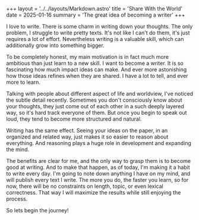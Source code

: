 +++
layout = '../../layouts/Markdown.astro'
title = 'Share With the World'
date = 2025-01-16
summary = 'The great idea of becoming a writer'
+++

I love to write. There is some charm in writing down your thoughts. The only problem, I struggle to write pretty texts. It's not like I can't do them, it's just requires a lot of effort. Nevertheless writing is a valuable skill, which can additionally grow into something bigger.

To be completely honest, my main motivation is in fact much more ambitious than just learn to a new skill. I want to become a writer. It is so fascinating how much impact ideas can make. And ever more astonishing how those ideas refines when they are shared. I have a lot to tell, and ever more to learn.

Talking with people about different aspect of life and worldview, I've noticed the subtle detail recently. Sometimes you don't consciously know about your thoughts, they just come out of each other in a such deeply layered way, so it's hard track everyone of them. But once you begin to speak out loud, they tend to become more structured and natural.

Writing has the same effect. Seeing your ideas on the paper, in an organized and related way, just makes it so easier to reason about everything. And reasoning plays a huge role in development and expanding the mind.

The benefits are clear for me, and the only way to grasp them is to become good at writing. And to make that happen, as of today, I'm making it a habit to write every day. I'm going to note down anything I have on my mind, and will publish every text I write. The more you do, the faster you learn, so for now, there will be no constraints on length, topic, or even lexical correctness. That way I will maximize the results while still enjoying the process.

So lets begin the journey!

